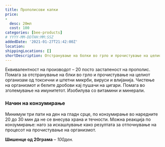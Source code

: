 ```yaml
---
title: Прополисови капки
price: 
-
  desc: 20мл
  cost: 100
categories: [bee-products]
# YYYY-MM-DDTHH:MM:SSZ
addedDate: '2021-01-27T21:42:00Z'
location:
shippingLocations: []
shortDescription: Отстранување на болки во грло и прочистување на целиот организам од токсични и штетни микрби, вируси и влијанија
---
```


Еквивалентност на производот – 20 посто застапеност на прополис. Помага за отстранување на блки во грло и прочистување на целиот организам од токсични и штетни микрби, вируси и влијанија. Чистење на организмот и белите дробови кај пушачи на цигари. Помага во зголемување на имунитетот. Изобилува со витамини и минерали.

### Начин на конзумирање

Минимум три пати на ден на гладн срце, по конзумирање во наредните 20 до 30 мин да не се внесува храна и течности.
Можна реакција по конзумирање: наго за искашлување како резултата за отпочнување на процесот на прочистување на организмот.

**Шишенце од 20грама** – *100ден.*